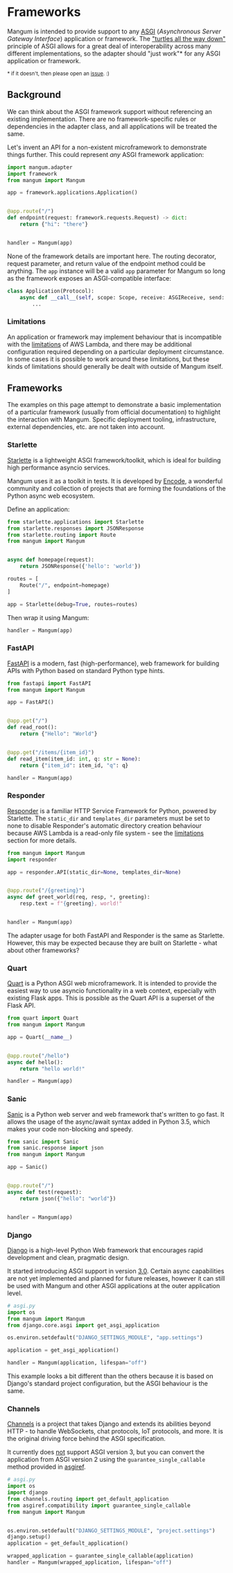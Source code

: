 # Frameworks

Mangum is intended to provide support to any [ASGI](https://asgi.readthedocs.io/en/latest/) (*Asynchronous Server Gateway Interface*) application or framework. The ["turtles all the way down"](https://simonwillison.net/2009/May/19/djng/?#turtles-all-the-way-down) principle of ASGI allows for a great deal of interoperability across many different implementations, so the adapter should "just work"* for any ASGI application or framework. 

<small>* if it doesn't, then please open an [issue](https://github.com/erm/mangum/issues). :)</small>

## Background

We can think about the ASGI framework support without referencing an existing implementation. There are no framework-specific rules or dependencies in the adapter class, and all applications will be treated the same.

Let's invent an API for a non-existent microframework to demonstrate things further. This could represent *any* ASGI framework application:

```python
import mangum.adapter
import framework
from mangum import Mangum

app = framework.applications.Application()


@app.route("/")
def endpoint(request: framework.requests.Request) -> dict:
    return {"hi": "there"}


handler = Mangum(app)
```

None of the framework details are important here. The routing decorator, request parameter, and return value of the endpoint method could be anything. The `app` instance will be a valid `app` parameter for Mangum so long as the framework exposes an ASGI-compatible interface:

```python
class Application(Protocol):
    async def __call__(self, scope: Scope, receive: ASGIReceive, send: ASGISend) -> None:
        ...
```

### Limitations

An application or framework may implement behaviour that is incompatible with the [limitations](https://docs.aws.amazon.com/lambda/latest/dg/gettingstarted-limits.html) of AWS Lambda, and there may be additional configuration required depending on a particular deployment circumstance. In some cases it is possible to work around these limitations, but these kinds of limitations should generally be dealt with outside of Mangum itself.

## Frameworks

The examples on this page attempt to demonstrate a basic implementation of a particular framework (usually from official documentation) to highlight the interaction with Mangum. Specific deployment tooling, infrastructure, external dependencies, etc. are not taken into account.

### Starlette

[Starlette](https://www.starlette.io/) is a lightweight ASGI framework/toolkit, which is ideal for building high performance asyncio services.

Mangum uses it as a toolkit in tests. It is developed by [Encode](https://github.com/encode), a wonderful community and collection of projects that are forming the foundations of the Python async web ecosystem.

Define an application:

```python
from starlette.applications import Starlette
from starlette.responses import JSONResponse
from starlette.routing import Route
from mangum import Mangum


async def homepage(request):
    return JSONResponse({'hello': 'world'})

routes = [
    Route("/", endpoint=homepage)
]

app = Starlette(debug=True, routes=routes)
```

Then wrap it using Mangum:

```python
handler = Mangum(app)
```

### FastAPI

[FastAPI](https://fastapi.tiangolo.com/) is a modern, fast (high-performance), web framework for building APIs with Python based on standard Python type hints. 

```python
from fastapi import FastAPI
from mangum import Mangum

app = FastAPI()


@app.get("/")
def read_root():
    return {"Hello": "World"}


@app.get("/items/{item_id}")
def read_item(item_id: int, q: str = None):
    return {"item_id": item_id, "q": q}

handler = Mangum(app)
```

### Responder

[Responder](https://responder.readthedocs.io/en/latest) is a familiar HTTP Service Framework for Python, powered by Starlette. The `static_dir` and `templates_dir` parameters must be set to none to disable Responder's automatic directory creation behaviour because AWS Lambda is a read-only file system - see the [limitations](https://mangum.io/asgi/#limitations) section for more details.

```python
from mangum import Mangum
import responder

app = responder.API(static_dir=None, templates_dir=None)


@app.route("/{greeting}")
async def greet_world(req, resp, *, greeting):
    resp.text = f"{greeting}, world!"


handler = Mangum(app)
```

The adapter usage for both FastAPI and Responder is the same as Starlette. However, this may be expected because they are built on Starlette - what about other frameworks?

### Quart

[Quart](https://pgjones.gitlab.io/quart/) is a Python ASGI web microframework. It is intended to provide the easiest way to use asyncio functionality in a web context, especially with existing Flask apps. This is possible as the Quart API is a superset of the Flask API.

```python
from quart import Quart
from mangum import Mangum

app = Quart(__name__)


@app.route("/hello")
async def hello():
    return "hello world!"

handler = Mangum(app)
```

### Sanic

[Sanic](https://github.com/huge-success/sanic) is a Python web server and web framework that's written to go fast. It allows the usage of the async/await syntax added in Python 3.5, which makes your code non-blocking and speedy.

```python
from sanic import Sanic
from sanic.response import json
from mangum import Mangum

app = Sanic()


@app.route("/")
async def test(request):
    return json({"hello": "world"})


handler = Mangum(app)
```

### Django

[Django](https://docs.djangoproject.com/) is a high-level Python Web framework that encourages rapid development and clean, pragmatic design. 

It started introducing ASGI support in version [3.0](https://docs.djangoproject.com/en/3.0/releases/3.0/#asgi-support). Certain async capabilities are not yet implemented and planned for future releases, however it can still be used with Mangum and other ASGI applications at the outer application level.

```python
# asgi.py
import os
from mangum import Mangum
from django.core.asgi import get_asgi_application

os.environ.setdefault("DJANGO_SETTINGS_MODULE", "app.settings")

application = get_asgi_application()

handler = Mangum(application, lifespan="off")
```

This example looks a bit different than the others because it is based on Django's standard project configuration, but the ASGI behaviour is the same.

### Channels

[Channels](https://channels.readthedocs.io/en/latest/) is a project that takes Django and extends its abilities beyond HTTP - to handle WebSockets, chat protocols, IoT protocols, and more. It is the original driving force behind the ASGI specification.

It currently does [not](https://github.com/django/channels/issues/1319
) support ASGI version 3, but you can convert the application from ASGI version 2 using the `guarantee_single_callable` method provided in [asgiref](https://github.com/django/asgiref).

```python
# asgi.py
import os
import django
from channels.routing import get_default_application
from asgiref.compatibility import guarantee_single_callable
from mangum import Mangum


os.environ.setdefault("DJANGO_SETTINGS_MODULE", "project.settings")
django.setup()
application = get_default_application()

wrapped_application = guarantee_single_callable(application)
handler = Mangum(wrapped_application, lifespan="off")
```
